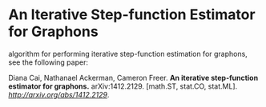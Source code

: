 # An Iterative Step-function Estimator for Graphons
algorithm for performing iterative step-function estimation for graphons, see
the following paper:

Diana Cai, Nathanael Ackerman, Cameron Freer. **An iterative step-function
estimator for graphons.** arXiv:1412.2129. [math.ST, stat.CO, stat.ML].
*http://arxiv.org/abs/1412.2129*.
